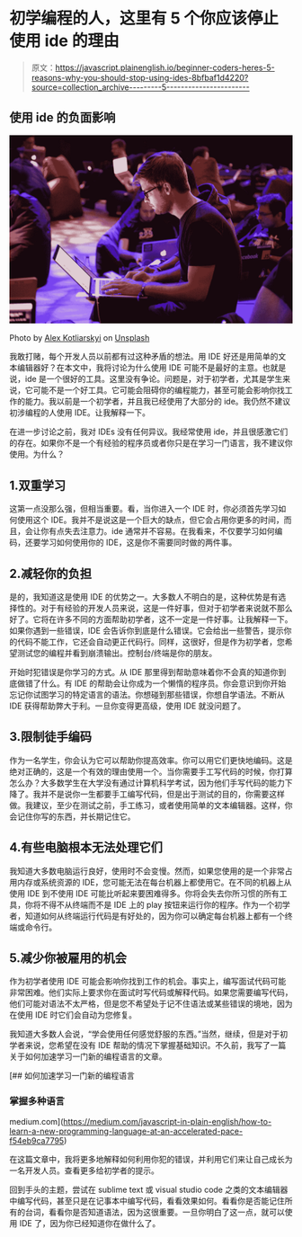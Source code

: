 # 初学编程的人，这里有 5 个你应该停止使用 ide 的理由

> 原文：<https://javascript.plainenglish.io/beginner-coders-heres-5-reasons-why-you-should-stop-using-ides-8bfbaf1d4220?source=collection_archive---------5----------------------->

## 使用 ide 的负面影响

![](img/e61d0099e4951156006418b5dea3eb42.png)

Photo by [Alex Kotliarskyi](https://unsplash.com/@frantic?utm_source=medium&utm_medium=referral) on [Unsplash](https://unsplash.com?utm_source=medium&utm_medium=referral)

我敢打赌，每个开发人员以前都有过这种矛盾的想法。用 IDE 好还是用简单的文本编辑器好？在本文中，我将讨论为什么使用 IDE 可能不是最好的主意。也就是说，ide 是一个很好的工具。这里没有争论。问题是，对于初学者，尤其是学生来说，它可能不是一个好工具。它可能会阻碍你的编程能力，甚至可能会影响你找工作的能力。我以前是一个初学者，并且我已经使用了大部分的 ide。我仍然不建议初涉编程的人使用 IDE。让我解释一下。

在进一步讨论之前，我对 IDEs 没有任何异议。我经常使用 ide，并且很感激它们的存在。如果你不是一个有经验的程序员或者你只是在学习一门语言，我不建议你使用。为什么？

## 1.双重学习

这第一点没那么强，但相当重要。看，当你进入一个 IDE 时，你必须首先学习如何使用这个 IDE。我并不是说这是一个巨大的缺点，但它会占用你更多的时间，而且，会让你有点失去注意力。ide 通常并不容易。在我看来，不仅要学习如何编码，还要学习如何使用你的 IDE，这是你不需要同时做的两件事。

## 2.减轻你的负担

是的，我知道这是使用 IDE 的优势之一。大多数人不明白的是，这种优势是有选择性的。对于有经验的开发人员来说，这是一件好事，但对于初学者来说就不那么好了。它将在许多不同的方面帮助初学者，这不一定是一件好事。让我解释一下。如果你遇到一些错误，IDE 会告诉你到底是什么错误。它会给出一些警告，提示你的代码不能工作，它还会自动更正代码行。同样，这很好，但是作为初学者，您希望测试您的编程并看到崩溃输出。控制台/终端是你的朋友。

开始时犯错误是你学习的方式。从 IDE 那里得到帮助意味着你不会真的知道你到底做错了什么。有 IDE 的帮助会让你成为一个懒惰的程序员。你会意识到你开始忘记你试图学习的特定语言的语法。你想碰到那些错误，你想自学语法。不断从 IDE 获得帮助弊大于利。一旦你变得更高级，使用 IDE 就没问题了。

## 3.限制徒手编码

作为一名学生，你会认为它可以帮助你提高效率。你可以用它们更快地编码。这是绝对正确的，这是一个有效的理由使用一个。当你需要手工写代码的时候，你打算怎么办？大多数学生在大学没有通过计算机科学考试，因为他们手写代码的能力下降了。我并不是说你一生都要手工编写代码，但是出于测试的目的，你需要这样做。我建议，至少在测试之前，手工练习，或者使用简单的文本编辑器。这样，你会记住你写的东西，并长期记住它。

## 4.有些电脑根本无法处理它们

我知道大多数电脑运行良好，使用时不会变慢。然而，如果您使用的是一个非常占用内存或系统资源的 IDE，您可能无法在每台机器上都使用它。在不同的机器上从使用 IDE 到不使用 IDE 可能比听起来要困难得多。你将会失去你所习惯的所有工具，你将不得不从终端而不是 IDE 上的 play 按钮来运行你的程序。作为一个初学者，知道如何从终端运行代码是有好处的，因为你可以确定每台机器上都有一个终端或命令行。

## 5.减少你被雇用的机会

作为初学者使用 IDE 可能会影响你找到工作的机会。事实上，编写面试代码可能非常困难。他们实际上要求你在面试时写代码或解释代码。如果您需要编写代码，他们可能对语法不太严格，但是您不希望处于记不住语法或某些错误的境地，因为在使用 IDE 时它们会自动为您修复。

我知道大多数人会说，“学会使用任何感觉舒服的东西。”当然，继续，但是对于初学者来说，您希望在没有 IDE 帮助的情况下掌握基础知识。不久前，我写了一篇关于如何加速学习一门新的编程语言的文章。

[](https://medium.com/javascript-in-plain-english/how-to-learn-a-new-programming-language-at-an-accelerated-pace-f54eb9ca7795) [## 如何加速学习一门新的编程语言

### 掌握多种语言

medium.com](https://medium.com/javascript-in-plain-english/how-to-learn-a-new-programming-language-at-an-accelerated-pace-f54eb9ca7795) 

在这篇文章中，我将更多地解释如何利用你犯的错误，并利用它们来让自己成长为一名开发人员。查看更多给初学者的提示。

回到手头的主题，尝试在 sublime text 或 visual studio code 之类的文本编辑器中编写代码，甚至只是在记事本中编写代码，看看效果如何。看看你是否能记住所有的台词，看看你是否知道语法，因为这很重要。一旦你明白了这一点，就可以使用 IDE 了，因为你已经知道你在做什么了。